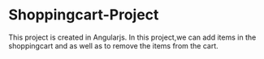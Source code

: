 # Shoppingcart-Project
This project is created in Angularjs.
In this project,we can add items in the shoppingcart and as well as to remove the items from the cart. 
